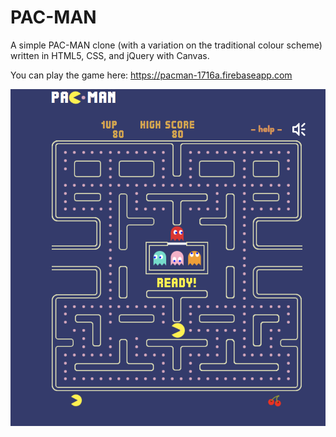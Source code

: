 # PAC-MAN

A simple PAC-MAN clone (with a variation on the traditional colour scheme) written in HTML5, CSS, and jQuery with Canvas. 

You can play the game here: https://pacman-1716a.firebaseapp.com

![](readme_images/ready.png)

